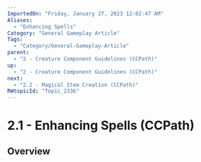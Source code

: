 ```yaml
---
ImportedOn: "Friday, January 27, 2023 12:02:47 AM"
Aliases:
  - "Enhancing Spells"
Category: "General Gameplay Article"
Tags:
  - "Category/General-Gameplay-Article"
parent:
  - "2 - Creature Component Guidelines (CCPath)"
up:
  - "2 - Creature Component Guidelines (CCPath)"
next:
  - "2.2 - Magical Item Creation (CCPath)"
RWtopicId: "Topic_2336"
---
```

# 2.1 - Enhancing Spells (CCPath)
## Overview
